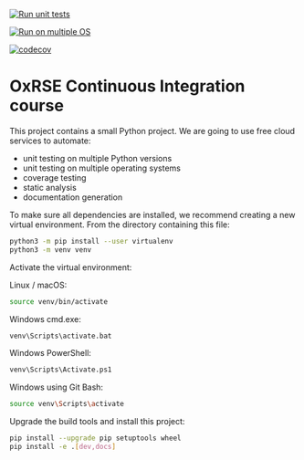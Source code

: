 [![Run unit tests](https://github.com/sscivier/ci-course/actions/workflows/unit-tests.yml/badge.svg)](https://github.com/sscivier/ci-course/actions/workflows/unit-tests.yml)

[![Run on multiple OS](https://github.com/sscivier/ci-course/actions/workflows/os-tests.yml/badge.svg)](https://github.com/sscivier/ci-course/actions/workflows/os-tests.yml)

[![codecov](https://codecov.io/gh/sscivier/ci-course/branch/main/graph/badge.svg?token=RVA0SAVY4V)](https://codecov.io/gh/sscivier/ci-course)

# OxRSE Continuous Integration course

This project contains a small Python project. We are going to use free cloud services to automate:

- unit testing on multiple Python versions
- unit testing on multiple operating systems
- coverage testing
- static analysis
- documentation generation

To make sure all dependencies are installed, we recommend creating a new virtual environment.
From the directory containing this file:

```bash
python3 -m pip install --user virtualenv
python3 -m venv venv
```

Activate the virtual environment:

Linux / macOS:
```bash
source venv/bin/activate
```

Windows cmd.exe:
```bash
venv\Scripts\activate.bat
```

Windows PowerShell:
```bash
venv\Scripts\Activate.ps1
```

Windows using Git Bash:
```bash
source venv\Scripts\activate
```

Upgrade the build tools and install this project:

```bash
pip install --upgrade pip setuptools wheel
pip install -e .[dev,docs]
```
